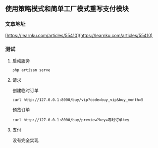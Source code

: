 ## 使用策略模式和简单工厂模式重写支付模块

### 文章地址

[https://learnku.com/articles/55410](https://learnku.com/articles/55410)

### 测试

1. 启动服务

    ```console
    php artisan serve
    ```

2. 请求

   创建临时订单

    ```console
    curl http://127.0.0.1:8000/buy/vip?code=buy_vip&buy_month=5
    ```

   预览订单

    ```console
    curl http://127.0.0.1:8000/buy/preview?key=零时订单key
    ```

3. 支付

   没有完全实现


